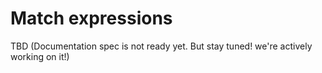 # Match expressions

TBD (Documentation spec is not ready yet. But stay tuned! we're actively working on it!)